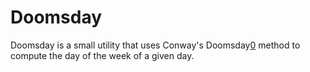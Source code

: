 # Doomsday

Doomsday is a small utility that uses Conway's Doomsday[0] method to
compute the day of the week of a given day.

[0]: https://en.wikipedia.org/wiki/Doomsday_rule
